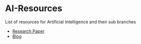 # AI-Resources
List of resources for Artificial Intelligence and their sub branches

* [Research Paper](https://github.com/BhagyeshVikani/AI-Resources/tree/master/Research%20Paper)
* [Blog](https://github.com/BhagyeshVikani/AI-Resources/tree/master/Blog)